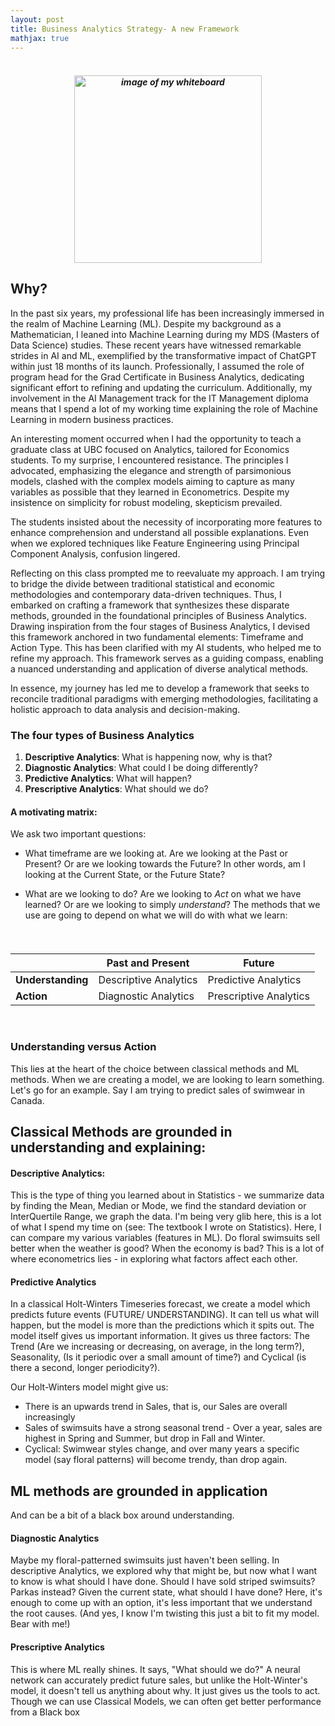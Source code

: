 ```yaml
---
layout: post
title: Business Analytics Strategy- A new Framework
mathjax: true
---
```



<h5 align="center">

<br>
<img src="/images/Whiteboard.jpeg" alt = "image of my whiteboard" width="300">
<br>

</h5>


## Why?


In the past six years, my professional life has been increasingly immersed in the realm of Machine Learning (ML). Despite my background as a Mathematician, I leaned into Machine Learning during my MDS (Masters of Data Science) studies. These recent years have witnessed remarkable strides in AI and ML, exemplified by the transformative impact of ChatGPT within just 18 months of its launch. Professionally, I assumed the role of program head for the Grad Certificate in Business Analytics, dedicating significant effort to refining and updating the curriculum. Additionally, my involvement in the AI Management track for the IT Management diploma means that I spend a lot of my working time explaining the role of Machine Learning in modern business practices.

An interesting moment occurred when I had the opportunity to teach a graduate class at UBC focused on Analytics, tailored for Economics students. To my surprise, I encountered resistance. The principles I advocated, emphasizing the elegance and strength of parsimonious models, clashed with the complex models aiming to capture as many variables as possible that they learned in Econometrics. Despite my insistence on simplicity for robust modeling, skepticism prevailed.

The students insisted about the necessity of incorporating more features to enhance comprehension and understand all possible explanations. Even when we explored techniques like Feature Engineering using Principal Component Analysis, confusion lingered.

Reflecting on this class prompted me to reevaluate my approach. I am trying to bridge the divide between traditional statistical and economic methodologies and contemporary data-driven techniques. Thus, I embarked on crafting a framework that synthesizes these disparate methods, grounded in the foundational principles of Business Analytics. Drawing inspiration from the four stages of Business Analytics, I devised this framework anchored in two fundamental elements: Timeframe and Action Type. This has been clarified with my AI students, who helped me to refine my approach. This framework serves as a guiding compass, enabling a nuanced understanding and application of diverse analytical methods.

In essence, my journey has led me to develop a framework that seeks to reconcile traditional paradigms with emerging methodologies, facilitating a holistic approach to data analysis and decision-making.


### The four types of Business Analytics

1. **Descriptive Analytics**: What is happening now, why is that?
2. **Diagnostic Analytics**: What could I be doing differently?
3. **Predictive Analytics**: What will happen?
4. **Prescriptive Analytics**: What should we do?

#### A motivating matrix:
We ask two important questions:
* What timeframe are we looking at.  Are we looking at the Past or Present?  Or are we looking towards the Future?  In other words, am I looking at the Current State, or the Future State?

* What are we looking to do?  Are we looking to *Act* on what we have learned?  Or are we looking to simply *understand*?  The methods that we use are going to depend on what we will do with what we learn:

<h5 align="center">
<br>

|         | Past and Present     | Future |
|--------------|-----------|------------|
| **Understanding** |    Descriptive Analytics   | Predictive Analytics       |
| **Action**     | Diagnostic Analytics  | Prescriptive Analytics       |

<br>
</h5>

### Understanding versus Action

This lies at the heart of the choice between classical methods and ML methods.  When we are creating a model, we are looking to learn something. Let's go for an example.  Say I am trying to predict sales of swimwear in Canada.

## Classical Methods are grounded in understanding and explaining:

#### Descriptive Analytics:
This is the type of thing you learned about in Statistics - we summarize data by finding the Mean, Median or Mode, we find the standard deviation or InterQuertile Range, we graph the data.  I'm being very glib here, this is a lot of what I spend my time on (see: The textbook I wrote on Statistics).
Here, I can compare my various variables (features in ML).  Do floral swimsuits sell better when the weather is good? When the economy is bad?  This is a lot of where econometrics lies - in exploring what factors affect each other.


#### Predictive Analytics
 In a classical Holt-Winters Timeseries forecast, we create a model which predicts future events (FUTURE/ UNDERSTANDING).  It can tell us what will happen, but the model is more than the predictions which it spits out.  The model itself gives us important information.  It gives us three factors: The Trend (Are we increasing or decreasing, on average, in the long term?), Seasonality, (Is it periodic over a small amount of time?) and Cyclical (is there a second, longer periodicity?).

 Our Holt-Winters model might give us:
* There is an upwards trend in Sales, that is, our Sales are overall increasingly
* Sales of swimsuits have a strong seasonal trend - Over a year, sales are highest in Spring and Summer, but drop in Fall and Winter.
* Cyclical: Swimwear styles change, and over many years a specific model (say floral patterns) will become trendy, than drop again.

## ML methods are grounded in application
And can be a bit of a black box around understanding.

#### Diagnostic Analytics
Maybe my floral-patterned swimsuits just haven't been selling.  In descriptive Analytics, we explored why that might be, but now what I want to know is what should I have done.  Should I have sold striped swimsuits?  Parkas instead?  Given the current state, what should I have done?  Here, it's enough to come up with an option, it's less important that we understand the root causes.  (And yes, I know I'm twisting this just a bit to fit my model.  Bear with me!)

#### Prescriptive Analytics
This is where ML really shines.  It says, "What should we do?"  A neural network can accurately predict future sales, but unlike the Holt-Winter's model, it doesn't tell us anything about why.  It just gives us the tools to act.  Though we can use Classical Models, we can often get better performance from a Black box
